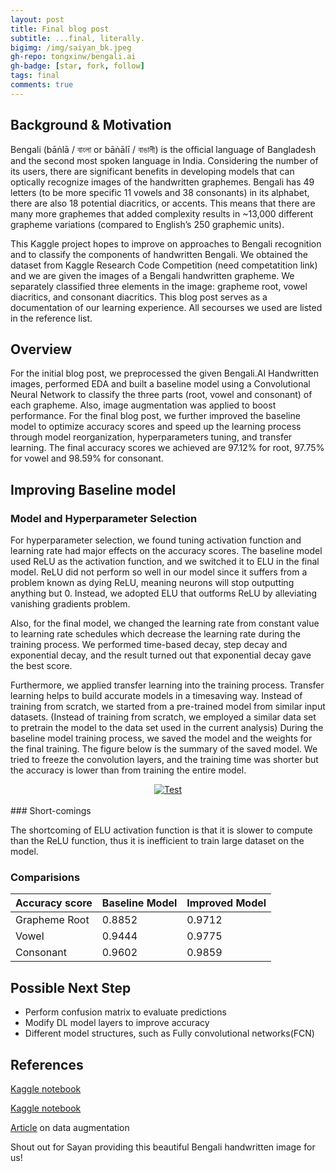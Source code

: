 ```yaml
---
layout: post
title: Final blog post
subtitle: ...final, literally. 
bigimg: /img/saiyan_bk.jpeg
gh-repo: tongxinw/bengali.ai
gh-badge: [star, fork, follow]
tags: final
comments: true
---
```


## Background & Motivation

Bengali (bāṅlā / বাংলা or bāṅālī / বাঙালী) is the official language of Bangladesh and the second most spoken language in India. Considering the number of its users, there are significant benefits in developing models that can optically recognize images of the handwritten graphemes. Bengali has 49 letters (to be more specific 11 vowels and 38 consonants) in its alphabet, there are also 18 potential diacritics, or accents. This means that there are many more graphemes that added complexity results in ~13,000 different grapheme variations (compared to English’s 250 graphemic units). 

This Kaggle project hopes to improve on approaches to Bengali recognition and to classify the components of handwritten Bengali. We obtained the dataset from Kaggle Research Code Competition (need competatition link) and we are given the images of a Bengali handwritten grapheme. We separately classified three elements in the image: grapheme root, vowel diacritics, and consonant diacritics. This blog post serves as a documentation of our learning experience. All secourses we used are listed in the reference list. 

## Overview

For the initial blog post, we preprocessed the given Bengali.AI Handwritten images, performed EDA and built a baseline model using a Convolutional Neural Network to classify the three parts (root, vowel and consonant) of each grapheme. Also, image augmentation was applied to boost performance. For the final blog post, we further improved the baseline model to optimize accuracy scores and speed up the learning process through model reorganization, hyperparameters tuning, and transfer learning. The final accuracy scores we achieved are 97.12% for root, 97.75% for vowel and 98.59% for consonant.

## Improving Baseline model

### Model and Hyperparameter Selection

For hyperparameter selection, we found tuning activation function and learning rate had major effects on the accuracy scores. The baseline model used ReLU as the activation function, and we switched it to ELU in the final model. ReLU did not perform so well in our model since it suffers from a problem known as dying ReLU, meaning neurons will stop outputting anything but 0. Instead, we adopted ELU that outforms ReLU by alleviating vanishing gradients problem.

Also, for the final model, we changed the learning rate from constant value to learning rate schedules which decrease the learning rate during the training process. We performed time-based decay, step decay and exponential decay, and the result turned out that exponential decay gave the best score.

Furthermore, we applied transfer learning into the training process. Transfer learning helps to build accurate models in a timesaving way. Instead of training from scratch, we started from a pre-trained model from similar input datasets. (Instead of training from scratch, we employed a similar data set to pretrain the model to the data set used in the current analysis) During the baseline model training process, we saved the model and the weights for the final training. The figure below is the summary of the saved model. We tried to freeze the convolution layers, and the training time was shorter but the accuracy is lower than from training the entire model. 

<div style="text-align:center;">
  <a href="https://tongxinw.github.io/bengali.ai/img/summary.png">
    <img src="https://tongxinw.github.io/bengali.ai/img/summary.png" alt="Test">
  </a>
</div>
<br/>
### Short-comings

The shortcoming of ELU activation function is that it is slower to compute than the ReLU function, thus it is inefficient to train large dataset on the model.

### Comparisions

| Accuracy score | Baseline Model | Improved Model |
| :-------------- |:------------- | :------------- |
| Grapheme Root | 0.8852 | 0.9712 |
| Vowel | 0.9444 | 0.9775 |
| Consonant | 0.9602 | 0.9859 |

## Possible Next Step

- Perform confusion matrix to evaluate predictions
- Modify DL model layers to improve accuracy
- Different model structures, such as Fully convolutional networks(FCN)

## References
[Kaggle notebook](https://www.kaggle.com/kaushal2896/bengali-graphemes-starter-eda-multi-output-cnn)

[Kaggle notebook](https://www.kaggle.com/gpreda/bengali-ai-handwritten-grapheme-getting-started)

[Article](https://towardsdatascience.com/image-augmentation-for-deep-learning-histogram-equalization-a71387f609b2) on data augmentation

Shout out for Sayan providing this beautiful Bengali handwritten image for us!
